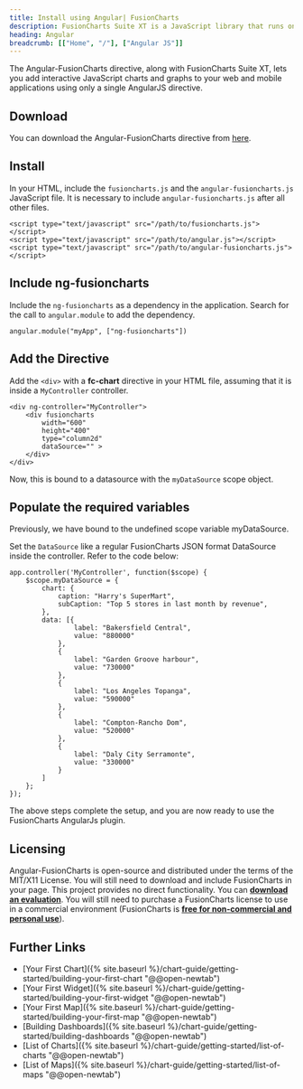 ```yaml
---
title: Install using Angular| FusionCharts
description: FusionCharts Suite XT is a JavaScript library that runs on your desktop/mobile web browsers. This article talks about steps to install using angular js
heading: Angular
breadcrumb: [["Home", "/"], ["Angular JS"]]
---
```


The Angular-FusionCharts directive, along with FusionCharts Suite XT, lets you add interactive JavaScript charts and graphs to your web and mobile applications using only a single AngularJS directive.

## Download

You can download the Angular-FusionCharts directive from [here](https://www.fusioncharts.com/angularjs-charts/).

## Install

In your HTML, include the `fusioncharts.js` and the `angular-fusioncharts.js` JavaScript file. It is necessary to include `angular-fusioncharts.js` after all other files.

```
<script type="text/javascript" src="/path/to/fusioncharts.js"></script>
<script type="text/javascript" src="/path/to/angular.js"></script>
<script type="text/javascript" src="/path/to/angular-fusioncharts.js"></script>
```

## Include ng-fusioncharts

Include the `ng-fusioncharts` as a dependency in the application. Search for the call to `angular.module` to add the dependency.

```
angular.module("myApp", ["ng-fusioncharts"])
```

## Add the Directive

Add the `<div>` with a **fc-chart** directive in your HTML file, assuming that it is inside a `MyController` controller.

```
<div ng-controller="MyController">
    <div fusioncharts
        width="600"
        height="400"
        type="column2d"
        dataSource="" >
    </div>
</div>
```

Now, this is bound to a datasource with the `myDataSource` scope object.

## Populate the required variables

Previously, we have bound to the undefined scope variable myDataSource.

Set the `DataSource` like a regular FusionCharts JSON format DataSource inside the controller. Refer to the code below:

```
app.controller('MyController', function($scope) {
    $scope.myDataSource = {
        chart: {
            caption: "Harry's SuperMart",
            subCaption: "Top 5 stores in last month by revenue",
        },
        data: [{
                label: "Bakersfield Central",
                value: "880000"
            },
            {
                label: "Garden Groove harbour",
                value: "730000"
            },
            {
                label: "Los Angeles Topanga",
                value: "590000"
            },
            {
                label: "Compton-Rancho Dom",
                value: "520000"
            },
            {
                label: "Daly City Serramonte",
                value: "330000"
            }
        ]
    };
});
```

The above steps complete the setup, and you are now ready to use the FusionCharts AngularJs plugin.

## Licensing

Angular-FusionCharts is open-source and distributed under the terms of the MIT/X11 License. You will still need to download and include FusionCharts in your page. This project provides no direct functionality. You can **[download an evaluation](https://www.fusioncharts.com/download/)**. You will still need to purchase a FusionCharts license to use in a commercial environment (FusionCharts is **[free for non-commercial and personal use](https://www.fusioncharts.com/download/free/)**).

## Further Links

* [Your First Chart]({% site.baseurl %}/chart-guide/getting-started/building-your-first-chart "@@open-newtab") 
* [Your First Widget]({% site.baseurl %}/chart-guide/getting-started/building-your-first-widget "@@open-newtab") 
* [Your First Map]({% site.baseurl %}/chart-guide/getting-started/building-your-first-map "@@open-newtab")
* [Building Dashboards]({% site.baseurl %}/chart-guide/getting-started/building-dashboards "@@open-newtab")
* [List of Charts]({% site.baseurl %}/chart-guide/getting-started/list-of-charts "@@open-newtab") 
* [List of Maps]({% site.baseurl %}/chart-guide/getting-started/list-of-maps "@@open-newtab") 